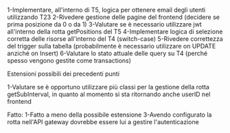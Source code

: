 1-Implementare, all'interno di T5, logica per ottenere email degli utenti utilizzando T23
2-Rivedere gestione delle pagine del frontend (decidere se prima posizione da 0 o da 1)
3-Valutare se è necessario utilizzare jwt all'interno della rotta getPositions del T5
4-Implementare logica di selezione corretta delle risorse all'interno del T4 (switch-case)
5-Rivedere correttezza del trigger sulla tabella (probabilmente è necessario utilizzare on UPDATE anziché on Insert)
6-Valutare lo stato attuale delle query su T4 (perché spesso vengono gestite come transactions)


Estensioni possibili dei precedenti punti 

1-Valutare se è opportuno utilizzare più classi per la gestione della rotta getSubInterval, in quanto al momento si sta ritornando anche userID nel frontend


Fatto:
1-Fatto a meno della possibile estensione
3-Avendo configurato la rotta nell'API gateway dovrebbe essere lui a gestire l'autenticazione
